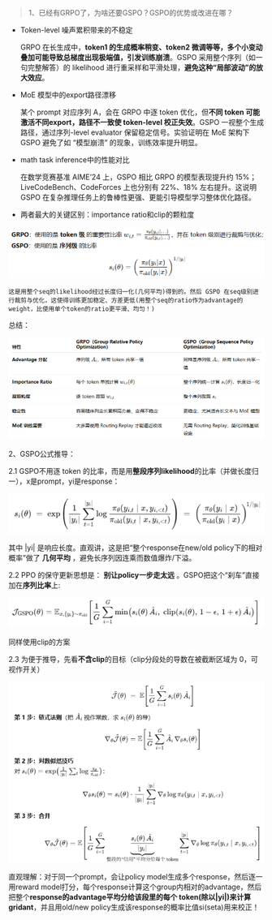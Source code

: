 > 1、已经有GRPO了，为啥还要GSPO？GSPO的优势或改进在哪？

* Token-level 噪声累积带来的不稳定

  GRPO 在长生成中，**token1 的生成概率稍变、token2 微调等等，多个小变动叠加可能导致总梯度出现极端值，引发训练崩溃**。GSPO 采用整个序列（如一句完整解答）的 likelihood 进行重采样和平滑处理，**避免这种“局部波动”的放大效应**。
* MoE 模型中的export路径漂移

  某个 prompt 对应序列 A，会在 GRPO 中逐 token 优化，但**不同 token 可能激活不同export，路径不一致使 token-level 校正失效**。GSPO 一视整个生成路径，通过序列-level evaluator 保留稳定信号。实验证明在 MoE 架构下 GSPO 避免了如 “模型崩溃” 的现象，训练效率提升明显。
* math task inference中的性能对比

  在数学竞赛基准 AIME’24 上，GSPO 相比 GRPO 的模型表现提升约 15%；LiveCodeBench、CodeForces 上也分别有 22%、18% 左右提升。这说明 GSPO 在复杂推理任务上的鲁棒性更强、更能引导模型学习整体优化路径。
* 两者最大的关键区别：importance ratio和clip的颗粒度

![1755789732383](image/readme/1755789732383.png)  

    这是用整个seq的likelihood经过长度归一化(几何平均)得到的。然后 GSPO 在seq级别进行裁剪与优化，这使得训练更加稳定、方差更低(用整个seq的ratio作为advantage的weight，比使用单个token的ratio更平滑、均匀！)
总结：

![1755789426008](image/readme/1755789426008.png)

2、GSPO公式推导：

2.1 GSPO不用逐 token 的比率，而是用**整段序列likelihood**的比率（并做长度归一），x是prompt，yi是response：

![1755786761560](image/readme/1755786761560.png)

其中 |yi| 是响应长度。直观讲，这是把“整个response在new/old policy下的相对概率”做了 **几何平均** ，避免长序列因连乘而数值爆炸/下溢。

2.2  PPO 的保守更新思想是： **别让policy一步走太远** 。GSPO把这个“刹车”直接加在**序列比率**上:

![1755787088012](image/readme/1755787088012.png)

同样使用clip的方案

2.3  为便于推导，先看**不含clip**的目标（clip分段处的导数在被截断区域为 0，可视作开关）

![1755787181786](image/readme/1755787181786.png)

直观理解：对于同一个prompt，会让policy model生成多个response，然后逐一用reward model打分，每个response计算这个group内相对的advantage，然后把整个**response的advantage平均分给该段里的每个 token(除以|yi|)来计算gridant**，并且用old/new policy生成该response的概率比值si(seta)用来校正！
